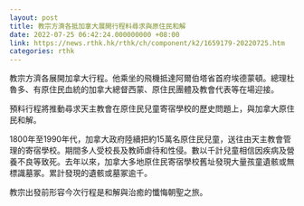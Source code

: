 ```yaml
---
layout: post
title: 教宗方濟各抵加拿大展開行程料尋求與原住民和解
date: 2022-07-25 06:42:24.000000000 +08:00
link: https://news.rthk.hk/rthk/ch/component/k2/1659179-20220725.htm
categories: rthk
---
```


教宗方濟各展開加拿大行程。他乘坐的飛機抵達阿爾伯塔省首府埃德蒙頓。總理杜魯多、有原住民血統的加拿大總督西蒙、原住民團體及教會代表等在場迎接。

預料行程將推動尋求天主教會在原住民兒童寄宿學校的歷史問題上，與加拿大原住民和解。 

1800年至1990年代，加拿大政府陸續把約15萬名原住民兒童，送往由天主教會管理的寄宿學校。期間多人受校長及教師虐待和性侵。數以千計兒童相信因疾病及營養不良等致死。去年以來，加拿大多地原住民寄宿學校舊址發現大量孩童遺骸或無標識墓冢。累計發現的遺骸或墓冢逾千。

教宗出發前形容今次行程是和解與治癒的懺悔朝聖之旅。
